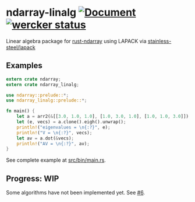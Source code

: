 ndarray-linalg [![Document](https://img.shields.io/badge/document-0.1-blue.svg)](https://termoshtt.github.io/ndarray-linalg/ndarray_linalg/index.html) [![wercker status](https://app.wercker.com/status/a45df26fa97eab7debf53b32fc576b35/s/master "wercker status")](https://app.wercker.com/project/byKey/a45df26fa97eab7debf53b32fc576b35)
===============
Linear algebra package for [rust-ndarray](https://github.com/bluss/rust-ndarray) using LAPACK via [stainless-steel/lapack](https://github.com/stainless-steel/lapack)

Examples
---------

```rust
extern crate ndarray;
extern crate ndarray_linalg;

use ndarray::prelude::*;
use ndarray_linalg::prelude::*;

fn main() {
    let a = arr2(&[[3.0, 1.0, 1.0], [1.0, 3.0, 1.0], [1.0, 1.0, 3.0]]);
    let (e, vecs) = a.clone().eigh().unwrap();
    println!("eigenvalues = \n{:?}", e);
    println!("V = \n{:?}", vecs);
    let av = a.dot(&vecs);
    println!("AV = \n{:?}", av);
}
```

See complete example at [src/bin/main.rs](src/bin/main.rs).

Progress: WIP
---------
Some algorithms have not been implemented yet. See [#6](https://github.com/termoshtt/ndarray-linalg/issues/6).
